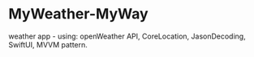 # MyWeather-MyWay
weather app - using: 
openWeather API,
CoreLocation,
JasonDecoding,
SwiftUI,
MVVM pattern.
